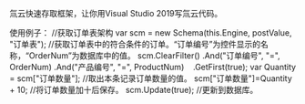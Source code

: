 氚云快速存取框架，让你用Visual Studio 2019写氚云代码。

使用例子：
//获取订单表架构
var scm = new Schema(this.Engine, postValue, "订单表");
//获取订单表中的符合条件的订单。“订单编号”为控件显示的名称，“OrderNum”为数据库中的值。
scm.ClearFilter()
   .And("订单编号", "=", OrderNum)
   .And("产品编号", "=", ProductNum)
   .GetFirst(true);
var Quantity = scm["订单数量"];    //取出本条记录订单数量的值。
scm["订单数量"]=Quantity + 10;    //将订单数量加十后保存。
scm.Update(true);  //更新到数据库。
